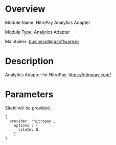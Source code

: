 # Overview
Module Name: NitroPay Analytics Adapter

Module Type: Analytics Adapter

Maintainer: business@ggsoftware.io

# Description

Analytics Adapter for NitroPay.  https://nitropay.com/

# Parameters

SiteId will be provided.

```
{
  provider: 'nitropay',
    options : {
      siteId: 0,
    }
}
```
